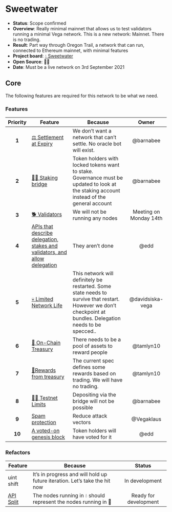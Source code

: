 # Sweetwater

* **Status**: Scope confirmed
* **Overview**: Really minimal mainnet that allows us to test validators running a minimal Vega network. This is a new network: Mainnet. There is no trading.
* **Result**: Part way through Oregon Trail, a network that can run, connected to Ethereum mainnet, with minimal features
* **Project board**: [💧 Sweetwater](https://github.com/orgs/vegaprotocol/projects/79)
* **Open Source**: 🤷‍♂️
* **Date**: Must be a live network on 3rd September 2021

## Core
The following features are required for this network to be what we need.

### Features
| Priority | Feature | Because | Owner |
|:---------:|---------|---------|:------:|
|  **1** | [⚖ Settlement at Expiry](https://github.com/orgs/vegaprotocol/projects/5) |  We don’t want a network that can’t settle. No oracle bot will exist. | @barnabee  |
|  **2**  | [🧛‍♀️&nbsp;Staking bridge](https://github.com/orgs/vegaprotocol/projects/80) | Token holders with locked tokens want to stake. Governance must be updated to look at the staking account instead of the general account | @barnabee |
| **3** |  [🐕 Validators](https://github.com/orgs/vegaprotocol/projects/65)    | We will not be running any nodes         | Meeting on Monday 14th |
| **4** | [APIs that describe delegation, stakes and validators, and allow delegation](https://github.com/orgs/vegaprotocol/projects/65) | They aren’t done | @edd |
| **5** | [💀 Limited Network Life](https://github.com/orgs/vegaprotocol/projects/70)  | This network will definitely be restarted. Some state needs to survive that restart. However we don’t checkpoint at bundles. Delegation needs to be specced.. | @davidsiska-vega |
| **6** | [👑 On-Chain Treasury](https://github.com/orgs/vegaprotocol/projects/81) | There needs to be a pool of assets to reward people | @tamlyn10  |
| **7**  | [🥉Rewards from treasury](https://github.com/orgs/vegaprotocol/projects/81) | The current spec defines some rewards based on trading. We will have no trading. | @tamlyn10  |
| **8** |  [👮‍♂️ Testnet Limits](https://github.com/orgs/vegaprotocol/projects/44) | Depositing via the bridge will not be possible|  @barnabee   |
| **9** |  [Spam protection](https://github.com/orgs/vegaprotocol/projects/82) | Reduce attack vectors | @Vegaklaus |
|  **10**  | [A voted-on genesis block](https://github.com/vegaprotocol/vega/issues/3601) | Token holders will have voted for it | @edd  

### Refactors
| Feature | Because | Status |
|---------|---------|:------:|
| uint shift |  It’s in progress and will hold up future iteration. Let’s take the hit now  | In development  |
| [API Split](https://github.com/orgs/vegaprotocol/projects/56) | The nodes running in 💧 should represent the nodes running in 🤠 |  Ready for development |
